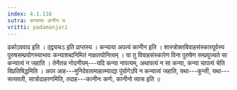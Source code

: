 ```yaml
---
index: 4.1.116
sutra: कन्यायाः कनीन च
vritti: padamanjari
---
```


 ढकोऽपवाद इति । ठ्द्व्यचःऽ इति प्राप्तस्य । कन्याया अपत्यं कानीन इति । शास्त्रोक्तविवाहसंस्कारपूर्वस्य पुरुषसम्प्रयोगस्याभावः कन्याशब्दनिमितं नाक्षतयोनित्वम् । या तु विवाहसंस्कारेण विना पुरुषेण सम्प्रयुज्यते सा कन्यात्वं न जहाति । तेनैतन्न नोदनीयम्---यदि कन्या नापत्यम्, अथापत्यं न सा कन्या, कन्या चापत्यं चेति विप्रतिषिद्धमिति । अपर आह---मुनिदेवतामाहात्म्याद्या पुंयोगेऽपि न कन्यात्वं जहाति, यथा---कुन्ती, यथा---सत्यवती, सात्रोदाहरणमिति, तदाह---कानीनः कर्णः, कानीनो व्यास इति ॥